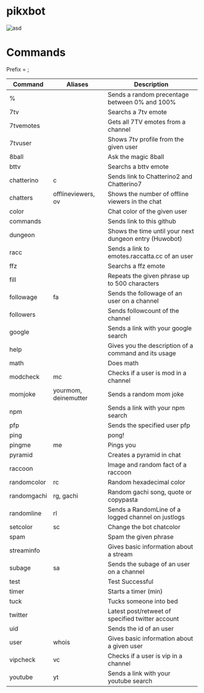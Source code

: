 # pikxbot

![asd](https://cdn.betterttv.net/emote/5e4fbf5e08b4447d56a936c6/3x)

# Commands
Prefix = ;

| Command  | Aliases | Description
| --- | --- | --- |
| % | | Sends a random precentage between 0% and 100% |
| 7tv | | Searchs a 7tv emote |
| 7tvemotes | | Gets all 7TV emotes from a channel |
| 7tvuser | | Shows 7tv profile from the given user |
| 8ball | | Ask the magic 8ball |
| bttv | | Searchs a bttv emote | 
| chatterino | c | Sends link to Chatterino2 and Chatterino7 |
| chatters | offlineviewers, ov | Shows the number of offline viewers in the chat | 
| color | | Chat color of the given user |
| commands | | Sends link to this github |
| dungeon | | Shows the time until your next dungeon entry (Huwobot) |
| racc | | Sends a link to emotes.raccatta.cc of an user |
| ffz | | Searchs a ffz emote |
| fill | | Repeats the given phrase up to 500 characters |
| followage | fa | Sends the followage of an user on a channel |
| followers | | Sends followcount of the channel |
| google | | Sends a link with your google search |
| help | | Gives you the description of a command and its usage |
| math | | Does math |
| modcheck | mc | Checks if a user is mod in a channel |
| momjoke | yourmom, deinemutter | Sends a random mom joke |
| npm | | Sends a link with your npm search |
| pfp | | Sends the specified user pfp | 	
| ping | | pong! | 
| pingme | me | Pings you |
| pyramid | | Creates a pyramid in chat |
| raccoon | | Image and random fact of a raccoon |
| randomcolor | rc | Random hexadecimal color |
| randomgachi | rg, gachi | Random gachi song, quote or copypasta |
| randomline | rl |  Sends a RandomLine of a logged channel on justlogs |
| setcolor | sc | Change the bot chatcolor |
| spam | | Spam the given phrase |
| streaminfo | | Gives basic information about a stream |
| subage | sa | Sends the subage of an user on a channel |
| test | | Test Successful |
| timer | | Starts a timer (min) |
| tuck | | Tucks someone into bed |
| twitter | | Latest post/retweet of specified twitter account |
| uid | | Sends the id of an user	|
| user | whois | Gives basic information about a given user |
| vipcheck | vc | Checks if a user is vip in a channel |
| youtube | yt | Sends a link with your youtube search | 
